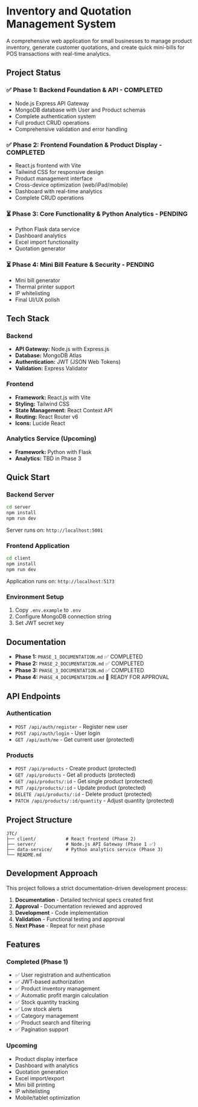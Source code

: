 # Inventory and Quotation Management System

A comprehensive web application for small businesses to manage product inventory, generate customer quotations, and create quick mini-bills for POS transactions with real-time analytics.

## Project Status

### ✅ Phase 1: Backend Foundation & API - COMPLETED

- Node.js Express API Gateway
- MongoDB database with User and Product schemas
- Complete authentication system
- Full product CRUD operations
- Comprehensive validation and error handling

### ✅ Phase 2: Frontend Foundation & Product Display - COMPLETED

- React.js frontend with Vite
- Tailwind CSS for responsive design
- Product management interface
- Cross-device optimization (web/iPad/mobile)
- Dashboard with real-time analytics
- Complete CRUD operations

### ⏳ Phase 3: Core Functionality & Python Analytics - PENDING

- Python Flask data service
- Dashboard analytics
- Excel import functionality
- Quotation generator

### ⏳ Phase 4: Mini Bill Feature & Security - PENDING

- Mini bill generator
- Thermal printer support
- IP whitelisting
- Final UI/UX polish

## Tech Stack

### Backend

- **API Gateway:** Node.js with Express.js
- **Database:** MongoDB Atlas
- **Authentication:** JWT (JSON Web Tokens)
- **Validation:** Express Validator

### Frontend

- **Framework:** React.js with Vite
- **Styling:** Tailwind CSS
- **State Management:** React Context API
- **Routing:** React Router v6
- **Icons:** Lucide React

### Analytics Service (Upcoming)

- **Framework:** Python with Flask
- **Analytics:** TBD in Phase 3

## Quick Start

### Backend Server

```bash
cd server
npm install
npm run dev
```

Server runs on: `http://localhost:5001`

### Frontend Application

```bash
cd client
npm install
npm run dev
```

Application runs on: `http://localhost:5173`

### Environment Setup

1. Copy `.env.example` to `.env`
2. Configure MongoDB connection string
3. Set JWT secret key

## Documentation

- **Phase 1:** `PHASE_1_DOCUMENTATION.md` ✅ COMPLETED
- **Phase 2:** `PHASE_2_DOCUMENTATION.md` ✅ COMPLETED
- **Phase 3:** `PHASE_3_DOCUMENTATION.md` ✅ COMPLETED
- **Phase 4:** `PHASE_4_DOCUMENTATION.md` 📝 READY FOR APPROVAL

## API Endpoints

### Authentication

- `POST /api/auth/register` - Register new user
- `POST /api/auth/login` - User login
- `GET /api/auth/me` - Get current user (protected)

### Products

- `POST /api/products` - Create product (protected)
- `GET /api/products` - Get all products (protected)
- `GET /api/products/:id` - Get single product (protected)
- `PUT /api/products/:id` - Update product (protected)
- `DELETE /api/products/:id` - Delete product (protected)
- `PATCH /api/products/:id/quantity` - Adjust quantity (protected)

## Project Structure

```
JTC/
├── client/           # React frontend (Phase 2)
├── server/           # Node.js API Gateway (Phase 1 ✅)
├── data-service/     # Python analytics service (Phase 3)
└── README.md
```

## Development Approach

This project follows a strict documentation-driven development process:

1. **Documentation** - Detailed technical specs created first
2. **Approval** - Documentation reviewed and approved
3. **Development** - Code implementation
4. **Validation** - Functional testing and approval
5. **Next Phase** - Repeat for next phase

## Features

### Completed (Phase 1)

- ✅ User registration and authentication
- ✅ JWT-based authorization
- ✅ Product inventory management
- ✅ Automatic profit margin calculation
- ✅ Stock quantity tracking
- ✅ Low stock alerts
- ✅ Category management
- ✅ Product search and filtering
- ✅ Pagination support

### Upcoming

- Product display interface
- Dashboard with analytics
- Quotation generation
- Excel import/export
- Mini bill printing
- IP whitelisting
- Mobile/tablet optimization
